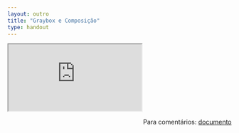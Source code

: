 ```yaml
---
layout: outro
title: "Graybox e Composição"
type: handout
---
```


<iframe src="https://docs.google.com/document/d/e/2PACX-1vSDVdla7GPjTPhJj6Wsjy1NRe4N7fEemgzSoZ8H4gUheHwoaGD1ku6YjPkijComwuJI-wM2_IJrNNC8/pub?embedded=true"></iframe>

<span style="float:right">Para comentários: [documento](https://docs.google.com/document/d/1pT_tw7KOm03s-uMLuhhl-a73YNV2Xf11rB1GRy9X7WU/edit?usp=sharing)</span>

